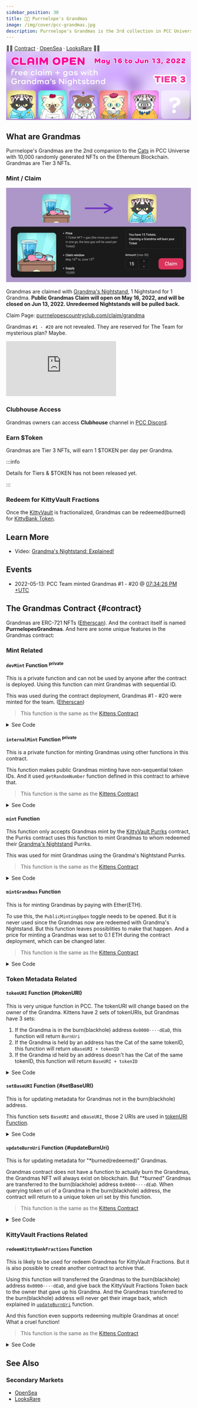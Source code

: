 ```yaml
---
sidebar_position: 30
title: 👵🏻 Purrnelope's Grandmas
image: /img/cover/pcc-grandmas.jpg
description: Purrnelope's Grandmas is the 3rd collection in PCC Universe with 10,000 randomly generated NFTs that exist on the Ethereum Blockchain. And Grandmas are the 2nd companion to the Cats. Grandmas are Tier 3 NFTs.
---
```


👵🏻
[Contract](https://etherscan.io/address/0x9e5bF3026A4F77971057cad44C0B6e02EFA9a7cD) ·
[OpenSea](https://opensea.io/collection/purrnelopes-grandmas) ·
[LooksRare](https://looksrare.org/collections/0x9e5bF3026A4F77971057cad44C0B6e02EFA9a7cD)
👵🏻
![](./assets/pcc-grandmas.jpg)

## What are Grandmas

Purrnelope's Grandmas are the 2nd companion to the [Cats](../cats/index.md) in PCC Universe with 10,000 randomly generated NFTs on the Ethereum Blockchain. Grandmas are Tier 3 NFTs.

### Mint / Claim

![](./assets/claim-grandmas.jpg)

Grandmas are claimed with [Grandma's Nightstand](../kittyvault-purrks/8-grandma-s-nightstand.md), 1 Nightstand for 1 Grandma. **Public Grandmas Claim will open on May 16, 2022, and will be closed on Jun 13, 2022. Unredeemed Nightstands will be pulled back.**

Claim Page: [purrnelopescountryclub.com/claim/grandma](https://www.purrnelopescountryclub.com/claim/grandma)

Grandmas `#1 - #20` are not revealed. They are reserved for The Team for mysterious plan? Maybe.

<iframe src="https://www.youtube.com/embed/Dc2Hb1kT6hk" title="YouTube video player" frameborder="0" allow="accelerometer; autoplay; clipboard-write; encrypted-media; gyroscope; picture-in-picture" allowFullScreen></iframe>

### Clubhouse Access

Grandmas owners can access **Clubhouse** channel in [PCC Discord](http://discord.gg/purrnelopescountryclub).

### Earn $Token

Grandmas are Tier 3 NFTs, will earn 1 $TOKEN per day per Grandma.

:::info

Details for Tiers & $TOKEN has not been released yet.

:::

### Redeem for KittyVault Fractions

Once the [KittyVault](../../kittyvault/index.md) is fractionalized, Grandmas can be redeemed(burned) for [KittyBank Token](../../kittyvault/index.md#kittybank-token-token).

<!-- ## Cats & Grandmas

If the Grandma is held by an address has the Cat of the same tokenID, the `tokenURI` will return `oBaseURI + tokenID` -->

## Learn More

- Video: [Grandma's Nightstand: Explained!](/posts/explained/202205-nightstand)

## Events

- 2022-05-13: PCC Team minted Grandmas #1 - #20 @ [07:34:26 PM +UTC](https://etherscan.io/tx/0xcffd4c0be97732136798b54a9cb1830490c9625f8c2c8c36afecfd1041590d75)

## The Grandmas Contract {#contract}

Grandmas are ERC-721 NFTs ([Etherscan](https://etherscan.io/address/0x9e5bF3026A4F77971057cad44C0B6e02EFA9a7cD)). And the contract itself is named **PurrnelopesGrandmas**. And here are some unique features in the Grandmas contract:

### Mint Related

#### `devMint` Function <sup>private</sup>

This is a private function and can not be used by anyone after the contract is deployed. Using this function can mint Grandmas with sequential ID.

This was used during the contract deployment, Grandmas #1 - #20 were minted for the team. ([Etherscan](https://etherscan.io/tx/0xcffd4c0be97732136798b54a9cb1830490c9625f8c2c8c36afecfd1041590d75))

> This function is the same as the [Kittens Contract](../kittens/index.md#contract)

<details><summary>See Code</summary>

```js
function devMint(uint256 _quantity, address _to) private {
    uint256 remaining = MaxSupplyCount - CurrentTokenId.current();
    for(uint256 i; i < _quantity; i++){
        CurrentTokenId.increment();
        remaining--;
        _safeMint(_to, CurrentTokenId.current());
        Ids[i] = Ids[remaining] == 0 ? remaining : Ids[remaining];
    }
}

constructor() ERC721("Purrnelopes Grandmas", "PG"){
    devMint(20, 0x112E62d5906F9239D9fabAb7D0237A328F128e22);
}
```

</details>

#### `internalMint` Function <sup>private</sup>

This is a private function for minting Grandmas using other functions in this contract.

This function makes public Grandmas minting have non-sequential token IDs. And it used `getRandomNumber` function defined in this contract to arhieve that.

> This function is the same as the [Kittens Contract](../kittens/index.md#contract)

<details><summary>See Code</summary>

```js
function internalMint(address _to, uint256 _quantity) private {
    require(_quantity <= MaxMintCount && _quantity > 0, "Incorrect mint quantity");
    require(_quantity.add(CurrentTokenId.current()) <= MaxSupplyCount, "Cannot exceed max supply");

    uint256 remaining = MaxSupplyCount - CurrentTokenId.current();

    for(uint256 i; i < _quantity; i++){

        remaining--;
        uint256 tokenId = CurrentTokenId.current();
        uint256 index = getRandomNumber(remaining, i * tokenId);

        _safeMint(_to, ((Ids[index] == 0) ? index : Ids[index]) + 1);

        Ids[index] = Ids[remaining] == 0 ? remaining : Ids[remaining];
        CurrentTokenId.increment();
    }
}

//"random" number.... using chainlink for VRF seems overkill
function getRandomNumber(uint256 maxValue, uint256 salt) private view returns(uint256) {
    if (maxValue == 0)
        return 0;

    uint256 seed =
        uint256(
            keccak256(
                abi.encodePacked(
                        block.difficulty +
                        ((uint256(keccak256(abi.encodePacked(tx.origin, msg.sig)))) / (block.timestamp)) +
                        block.number +
                        salt
                )
            )
        );
    return seed.mod(maxValue);
}
```

</details>

#### `mint` Function

This function only accepts Grandmas mint by the [KittyVault Purrks](../kittyvault-purrks/index.md) contract, the Purrks contract uses this function to mint Grandmas to whom redeemed their [Grandma's Nightstand](../kittyvault-purrks/8-grandma-s-nightstand.md) Purrks.

This was used for mint Grandmas using the Grandma's Nightstand Purrks.

> This function is the same as the [Kittens Contract](../kittens/index.md#contract)

<details><summary>See Code</summary>

```js
function mint(address _to, uint256 _quantity) override public {
    require(msg.sender == AllowedAddress || msg.sender == owner(), "Not allowed minting address");
    internalMint(_to, _quantity);
}
```

</details>

#### `mintGrandmas` Function

This is for minting Grandmas by paying with Ether(ETH).

To use this, the `PublicMintingOpen` toggle needs to be opened. But it is never used since the Grandmas now are redeemed with Grandma's Nightstand. But this function leaves possiblities to make that happen. And a price for minting a Grandmas was set to 0.1 ETH during the contract deployment, which can be changed later.

> This function is the same as the [Kittens Contract](../kittens/index.md#contract)

<details><summary>See Code</summary>

```js
function mintGrandmas(uint256 _quantity) payable public nonReentrant {
    require(msg.value == _quantity.mul(UnitPrice), "Incorrect ETH amount");
    require(PublicMintingOpen, "Public minting is not currently open");

    internalMint(msg.sender, _quantity);
}
```

</details>

### Token Metadata Related

#### `tokenURI` Function {#tokenURI}

This is very unique function in PCC. The tokenURI will change based on the owner of the Grandma. Kittens have 2 sets of tokenURIs, but Grandmas have 3 sets:

1. If the Grandma is in the burn(blackhole) address `0x0000····dEaD`, this function will return `BurnUri`
1. If the Grandma is held by an address has the Cat of the same tokenID, this function will return `oBaseURI + tokenID`
1. If the Grandma id held by an address doesn't has the Cat of the same tokenID, this function will return `BaseURI + tokenID`

<details><summary>See Code</summary>

```js
function tokenURI(uint256 _tokenId) public view override returns (string memory) {
    require(_exists(_tokenId), "ERC721Metadata: URI query for nonexistent token");

    string memory baseURI = _baseURI();
    string memory uri = bytes(baseURI).length > 0 ? string(abi.encodePacked(baseURI, _tokenId.toString())) : "";
    string memory alternate_uri = bytes(baseURI).length > 0 ? string(abi.encodePacked(oBaseURI, _tokenId.toString())) : "";

    return (ownerOf(_tokenId) == BurnAddress) ? BurnUri : isOwnerOfCat(_tokenId) ? alternate_uri : uri;
}

function isOwnerOfCat(uint256 _tokenId) private view returns (bool){
    address catOwner;
    try CatContractAddress.ownerOf(_tokenId) {
        catOwner = CatContractAddress.ownerOf(_tokenId);
    }
    catch {
        catOwner = address(69420);
    }

    return catOwner == ownerOf(_tokenId);
}
```

</details>

#### `setBaseURI` Function {#setBaseURI}

This is for updating metadata for Grandmas not in the burn(blackhole) address.

This function sets `BaseURI` and `oBaseURI`, those 2 URIs are used in [tokenURI Function](#tokenURI).

<details><summary>See Code</summary>

```js
function setBaseURI(string calldata _uri, string calldata _uri2) public onlyOwner{
    BaseURI = _uri;
    oBaseURI = _uri2;
}
```

</details>

#### `updateBurnUri` Function {#updateBurnUri}

This is for updating metadata for "\*burned(redeemed)" Grandmas.

Grandmas contract does not have a function to actually burn the Grandmas, the Grandmas NFT will always exist on blockchain. But "\*burned" Grandmas are transferred to the burn(blackhole) address `0x0000····dEaD`. When querying token uri of a Grandma in the burn(blackhole) address, the contract will return to a unique token uri set by this function.

> This function is the same as the [Kittens Contract](../kittens/index.md#contract)

<details><summary>See Code</summary>

```js
function updateBurnUri(string memory _uri) public onlyOwner{
    BurnUri = _uri;
}
```

</details>

### KittyVault Fractions Related

#### `redeemKittyBankFractions` Function

This is likely to be used for redeem Grandmas for KittyVault Fractions. But it is also possible to create another contract to archive that.

Using this function will transferred the Grandmas to the burn(blackhole) address `0x0000····dEaD`, and give back the KittyVault Fractions Token back to the owner that gave up his Grandma. And the Grandmas transferred to the burn(blackhole) address will never get their image back, which explained in [`updateBurnUri`](#updateBurnUri) function.

And this function even supports redeeming multiple Grandmas at once! What a cruel function!

> This function is the same as the [Kittens Contract](../kittens/index.md#contract)

<details><summary>See Code</summary>

```js
function redeemKittyBankFractions(uint256[] calldata ids) public {
    require(RedeemOpen, "ERC-20 redeem is not currently open");
    require(FractionsPerNFT > 0, "Fractions per NFT currently not set");
    uint256 amount = FractionsPerNFT.mul(ids.length);
    require(FractionsContract.balanceOf(address(this)) >= amount, "Not enough balance of tokens to redeem");

    for(uint256 i; i < ids.length; i++){
        //we don't need to check the owner of the tokens because this is checked in transferFrom method
        this.transferFrom(msg.sender, BurnAddress, ids[i]);
    }

    FractionsContract.transfer(msg.sender, amount);
}
```

</details>

## See Also

### Secondary Markets

- [OpenSea](https://opensea.io/collection/purrnelopes-grandmas)
- [LooksRare](https://looksrare.org/collections/0x9e5bF3026A4F77971057cad44C0B6e02EFA9a7cD)

